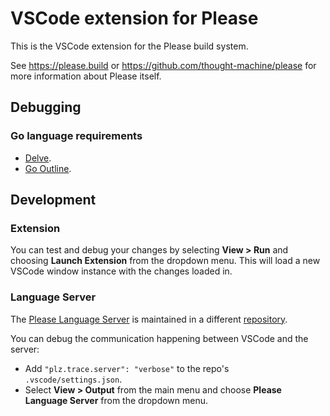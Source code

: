 # VSCode extension for Please

This is the VSCode extension for the Please build system.

See https://please.build or https://github.com/thought-machine/please for more information about Please itself.

## Debugging

### Go language requirements

- [Delve](https://github.com/go-delve/delve).
- [Go Outline](https://github.com/ramya-rao-a/go-outline).

## Development

### Extension

You can test and debug your changes by selecting **View > Run** and choosing **Launch Extension** from the dropdown menu. This will load a new VSCode window instance with the changes loaded in.

### Language Server

The [Please Language Server](https://github.com/thought-machine/please/tree/master/tools/build_langserver) is maintained in a different [repository](https://github.com/thought-machine/please/tree/master/tools/build_langserver).

You can debug the communication happening between VSCode and the server:

- Add `"plz.trace.server": "verbose"` to the repo's `.vscode/settings.json`.
- Select **View > Output** from the main menu and choose **Please Language Server** from the dropdown menu.
